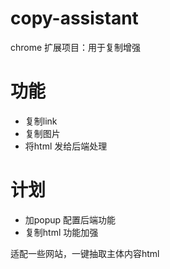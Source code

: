 # copy-assistant
chrome 扩展项目：用于复制增强

# 功能
* 复制link
* 复制图片
* 将html 发给后端处理

# 计划
* 加popup 配置后端功能
* 复制html 功能加强

适配一些网站，一键抽取主体内容html
